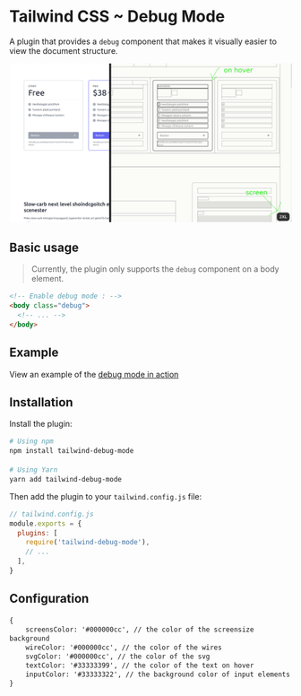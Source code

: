 # Tailwind CSS ~ Debug Mode

A plugin that provides a `debug` component that makes it visually easier to view the document structure.

![](static/examle.png)

## Basic usage

> Currently, the plugin only supports the `debug` component on a body element.

```html
<!-- Enable debug mode : -->
<body class="debug">
  <!-- ... -->
</body>
```

## Example

View an example of the [debug mode in action](#)

## Installation

Install the plugin:

```sh
# Using npm
npm install tailwind-debug-mode

# Using Yarn
yarn add tailwind-debug-mode
```

Then add the plugin to your `tailwind.config.js` file:

```js
// tailwind.config.js
module.exports = {
  plugins: [
    require('tailwind-debug-mode'),
    // ...
  ],
}
```

## Configuration

```
{
    screensColor: '#000000cc', // the color of the screensize background
    wireColor: '#000000cc', // the color of the wires
    svgColor: '#000000cc', // the color of the svg
    textColor: '#33333399', // the color of the text on hover
    inputColor: '#33333322', // the background color of input elements
}
```
